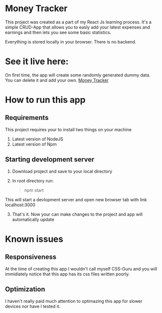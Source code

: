# Money Tracker

This project was created as a part of my React Js learning process. It's a simple CRUD-App that allows you to easly add your latest expenses and earnings and then lets you see some
basic statistics.

Everything is stored locally in your browser. There is no backend.

# See it live here:

On first time, the app will create some randomly generated dummy data. You can delete it and add your own.
[Money Tracker](https://revellx.github.io/money-tracker)

# How to run this app

## Requirements

This project requires your to install two things on your machine

1. Latest version of NodeJS
2. Latest version of Npm

## Starting development server

1. Download project and save to your local directory

2. In root directory run:
   > npm start

This will start a devlopment server and open new browser tab with link localhost:3000

3. That's it. Now your can make changes to the project and app will automatically update

# Known issues

## Responsiveness

At the time of creating this app I wouldn't call myself CSS-Guru and you will immidiately notice that this app has its css files written poorly.

## Optimization

I haven't really paid much attention to optimazing this app for slower devices nor have I tested it.
